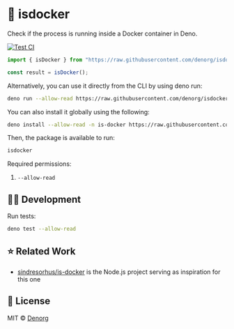 # 🐳 isdocker

Check if the process is running inside a Docker container in Deno.

[![Test CI](https://github.com/denorg/isdocker/workflows/Test%20CI/badge.svg)](https://github.com/isdocker/starter/actions)

```ts
import { isDocker } from "https://raw.githubusercontent.com/denorg/isdocker/master/mod.ts";

const result = isDocker();
```

Alternatively, you can use it directly from the CLI by using deno run:

```bash
deno run --allow-read https://raw.githubusercontent.com/denorg/isdocker/master/cli.ts
```

You can also install it globally using the following:

```bash
deno install --allow-read -n is-docker https://raw.githubusercontent.com/denorg/isdocker/master/cli.ts
```

Then, the package is available to run:

```bash
isdocker
```

Required permissions:

1. `--allow-read`

## 👩‍💻 Development

Run tests:

```bash
deno test --allow-read
```

## ⭐ Related Work

- [sindresorhus/is-docker](https://github.com/sindresorhus/is-docker) is the Node.js project serving as inspiration for this one

## 📄 License

MIT © [Denorg](https://den.org.in)
